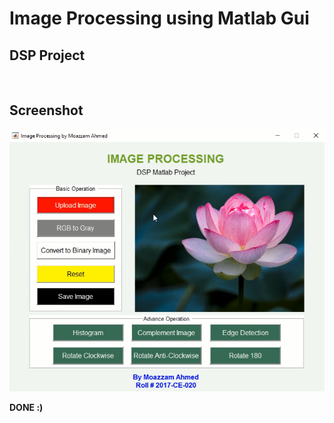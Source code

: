 # Image Processing using Matlab Gui

## DSP Project

</br>

## Screenshot

![Screenshot](https://github.com/moazzamgodil/Image-Processing-using-Matlab-Gui/blob/master/Screenshot.png?raw=true)

**DONE :)**
